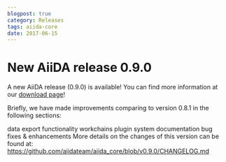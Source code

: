 ```yaml
---
blogpost: true
category: Releases
tags: aiida-core
date: 2017-06-15
---
```


# New AiiDA release 0.9.0

A new AiiDA release (0.9.0) is available! You can find more information at our [download page](https://www.aiida.net/download/)!

Briefly, we have made improvements comparing to version 0.8.1 in the following sections:

data export functionality
workchains
plugin system
documentation
bug fixes & enhancements
More details on the changes of this version can be found at:
https://github.com/aiidateam/aiida_core/blob/v0.9.0/CHANGELOG.md